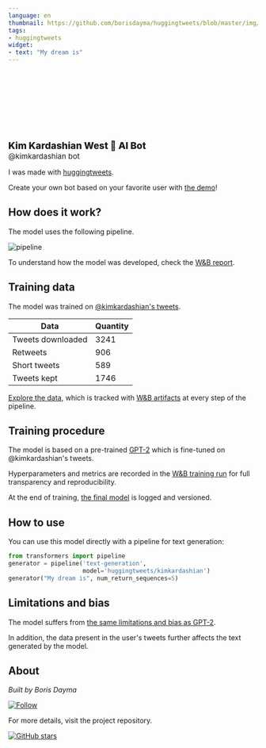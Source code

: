 ```yaml
---
language: en
thumbnail: https://github.com/borisdayma/huggingtweets/blob/master/img/logo.png?raw=true
tags:
- huggingtweets
widget:
- text: "My dream is"
---
```


<div>
<div style="width: 132px; height:132px; border-radius: 50%; background-size: cover; background-image: url('https://pbs.twimg.com/profile_images/1282057272357683201/hm0ianWU_400x400.jpg')">
</div>
<div style="margin-top: 8px; font-size: 19px; font-weight: 800">Kim Kardashian West 🤖 AI Bot </div>
<div style="font-size: 15px">@kimkardashian bot</div>
</div>

I was made with [huggingtweets](https://github.com/borisdayma/huggingtweets).

Create your own bot based on your favorite user with [the demo](https://colab.research.google.com/github/borisdayma/huggingtweets/blob/master/huggingtweets-demo.ipynb)!

## How does it work?

The model uses the following pipeline.

![pipeline](https://github.com/borisdayma/huggingtweets/blob/master/img/pipeline.png?raw=true)

To understand how the model was developed, check the [W&B report](https://wandb.ai/wandb/huggingtweets/reports/HuggingTweets-Train-a-Model-to-Generate-Tweets--VmlldzoxMTY5MjI).

## Training data

The model was trained on [@kimkardashian's tweets](https://twitter.com/kimkardashian).

| Data | Quantity |
| --- | --- |
| Tweets downloaded | 3241 |
| Retweets | 906 |
| Short tweets | 589 |
| Tweets kept | 1746 |

[Explore the data](https://wandb.ai/wandb/huggingtweets/runs/1qcarqqe/artifacts), which is tracked with [W&B artifacts](https://docs.wandb.com/artifacts) at every step of the pipeline.

## Training procedure

The model is based on a pre-trained [GPT-2](https://huggingface.co/gpt2) which is fine-tuned on @kimkardashian's tweets.

Hyperparameters and metrics are recorded in the [W&B training run](https://wandb.ai/wandb/huggingtweets/runs/16mjaoki) for full transparency and reproducibility.

At the end of training, [the final model](https://wandb.ai/wandb/huggingtweets/runs/16mjaoki/artifacts) is logged and versioned.

## How to use

You can use this model directly with a pipeline for text generation:

```python
from transformers import pipeline
generator = pipeline('text-generation',
                     model='huggingtweets/kimkardashian')
generator("My dream is", num_return_sequences=5)
```

## Limitations and bias

The model suffers from [the same limitations and bias as GPT-2](https://huggingface.co/gpt2#limitations-and-bias).

In addition, the data present in the user's tweets further affects the text generated by the model.

## About

*Built by Boris Dayma*

[![Follow](https://img.shields.io/twitter/follow/borisdayma?style=social)](https://twitter.com/intent/follow?screen_name=borisdayma)

For more details, visit the project repository.

[![GitHub stars](https://img.shields.io/github/stars/borisdayma/huggingtweets?style=social)](https://github.com/borisdayma/huggingtweets)
